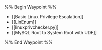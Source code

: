 %% Begin Waypoint %%
- [[Basic Linux Privilege Escalation]]
- [[LinEnum]]
- [[linuxprivchecker.py]]
- [[MySQL Root to System Root with UDF]]

%% End Waypoint %%
